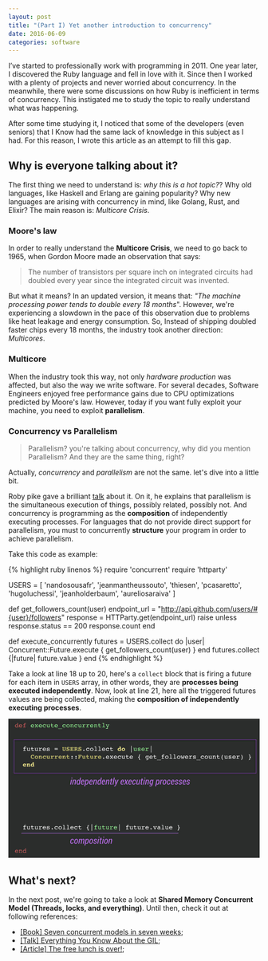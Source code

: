 ```yaml
---
layout: post
title: "(Part I) Yet another introduction to concurrency"
date: 2016-06-09
categories: software
---
```


I’ve started to professionally work with programming in 2011. One year
later, I discovered the Ruby language and fell in love with it. Since then I
worked with a plenty of projects and never worried about concurrency. In the
meanwhile, there were some discussions on how Ruby is inefficient in terms of
concurrency. This instigated me to study the topic to really understand what
was happening.

After some time studying it, I noticed that some of the developers (even
seniors) that I Know had the same lack of knowledge in this subject as I had.
For this reason, I wrote this article as an attempt to fill this gap.

## Why is everyone talking about it?

The first thing we need to understand is: _why this is a hot topic?_? Why old
languages, like Haskell and Erlang are gaining popularity? Why new languages
are arising with concurrency in mind, like Golang, Rust, and Elixir? The main
reason is: _Multicore Crisis_.

### Moore's law

In order to really understand the __Multicore Crisis__, we need to go back to
1965, when Gordon Moore made an observation that says:

>  The number of transistors per square inch on integrated circuits had doubled
>  every year since the integrated circuit was invented.

But what it means? In an updated version, it means that: _"The machine
processing power tends to double every 18 months_". However, we're experiencing
a slowdown in the pace of this observation due to problems like heat leakage
and energy consumption. So, Instead of shipping doubled faster chips every 18
months, the industry took another direction: _Multicores_.

### Multicore

When the industry took this way, not only _hardware production_ was affected,
but also the way we write software. For several decades, Software Engineers
enjoyed free performance gains due to CPU optimizations predicted by Moore's
law.  However, today if you want fully exploit your machine, you need to
exploit __parallelism__.

### Concurrency vs Parallelism

> Parallelism? you're talking about concurrency, why did you mention
> Parallelism? And they are the same thing, right?

Actually, _concurrency_ and _parallelism_ are not the same. let's dive into a
little bit.

Roby pike gave a brilliant [talk](https://www.youtube.com/watch?v=cN_DpYBzKso)
about it. On it, he explains that parallelism is the simultaneous execution
of things, possibly related, possibly not. And concurrency is programming as
the __composition__ of independently executing processes. For languages that do
not provide direct support for parallelism, you must to concurrently
__structure__ your program in order to achieve parallelism.

Take this code as example:

{% highlight ruby linenos %}
require 'concurrent'
require 'httparty'

USERS = [
           'nandosousafr', 'jeanmantheussouto',
           'thiesen', 'pcasaretto', 'hugoluchessi',
           'jeanholderbaum', 'aureliosaraiva'
        ]

def get_followers_count(user)
  endpoint_url = "http://api.github.com/users/#{user}/followers"
  response = HTTParty.get(endpoint_url)
  raise unless response.status == 200
  response.count
end

def execute_concurrently
  futures = USERS.collect do |user|
    Concurrent::Future.execute { get_followers_count(user) }
  end
  futures.collect {|future| future.value }
end
{% endhighlight %}

Take a look at line 18 up to 20, here's a `collect` block that is firing a
future for each item in `USERS` array, in other words, they are __processes
being executed independently__. Now, look at line 21, here all the triggered
futures values are being collected, making the __composition of independently
executing processes__.

![Concurrent code example](/assets/post_1_example_1.jpg)

## What's next?

In the next post, we're going to take a look at __Shared Memory Concurrent
Model (Threads, locks, and everything)__. Until then, check it out at following references:

- [[Book] Seven concurrent models in seven weeks](https://pragprog.com/book/pb7con/seven-concurrency-models-in-seven-weeks);
- [[Talk] Everything You Know About the GIL](https://www.youtube.com/watch?v=dP4U1yI1WZ0);
- [[Article] The free lunch is over!](www.gotw.ca/publications/concurrency-ddj.htm);


